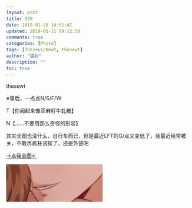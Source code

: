 ```yaml
---
layout: post
title: 549
date: 2019-01-26 14:51:47
updated: 2019-01-31 09:12:50
comments: true
categories: [Photo]
tags: [Theseus/Newt, thesewt]
author: "猫厨"
description: ""
toc: true
---
```


<p>thesewt</p> 
<p>※事后，一点点N/S/F/W</p> 
<p>T【你闻起来像亚麻籽牛轧糖】</p> 
<p>N【……不要用那么奇怪的形容】</p> 
<p>其实全图也没什么，自行车而已，但是最近LFT的G/点又变低了，我最近经常被关，不敢再疯狂试探了，还是外链吧</p> 
<p><a rel="nofollow" href="https://images-wixmp-ed30a86b8c4ca887773594c2.wixmp.com/intermediary/f/d97cf4c4-1f95-4c79-9e66-10b31d5fac97/dcybwat-5c8c0323-bce6-4e58-a277-be9e58b8f91a.jpg" target="_blank"  >→点我全图←</a></p>

![](https://raw.githubusercontent.com/alicewish/meowchain247/master/img_cVZNdzJtQk9JV2NHNmlOd09hTVhaeWNPajV4eDJNeVBaRUtoaTZwN283djE2QkRoUTNjRHBnPT0.png)